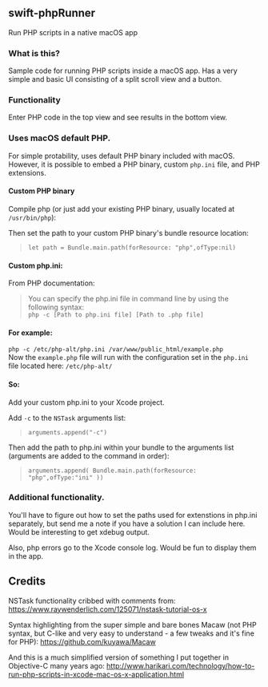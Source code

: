 ## swift-phpRunner
Run PHP scripts in a native macOS app

### What is this?
Sample code for running PHP scripts inside a macOS app. Has a very simple and basic UI consisting of a split scroll view and a button. 

### Functionality
Enter PHP code in the top view and see results in the bottom view. 

### Uses macOS default PHP. 
For simple protability, uses default PHP binary included with macOS. However, it is possible to embed a PHP binary, custom `php.ini` file, and PHP extensions.

#### Custom PHP binary
Compile php (or just add your existing PHP binary, usually located at `/usr/bin/php`):

Then set the path to your custom PHP binary's bundle resource location:
> `let path = Bundle.main.path(forResource: "php",ofType:nil)`

#### Custom php.ini:
From PHP documentation:
> You can specify the php.ini file in command line by using the following syntax:<br/>
> `php -c [Path to php.ini file] [Path to .php file]`

#### For example:
`php -c /etc/php-alt/php.ini /var/www/public_html/example.php`<br/>
Now the `example.php` file will run with the configuration set in the `php.ini` file located here: `/etc/php-alt/`

#### So:
Add your custom php.ini to your Xcode project.

Add `-c` to the `NSTask` arguments list:
> `arguments.append("-c")`

Then add the path to php.ini within your bundle to the arguments list (arguments are added to the command in order):
> `arguments.append( Bundle.main.path(forResource: "php",ofType:"ini" ))`

### Additional functionality.

You'll have to figure out how to set the paths used for extenstions in php.ini separately, but send me a note if you have a solution I can include here. Would be interesting to get xdebug output.

Also, php errors go to the Xcode console log. Would be fun to display them in the app.

## Credits
NSTask functionality cribbed with comments from:
https://www.raywenderlich.com/125071/nstask-tutorial-os-x

Syntax highlighting from the super simple and bare bones Macaw (not PHP syntax, but C-like and very easy to understand - a few tweaks and it's fine for PHP):
https://github.com/kuyawa/Macaw

And this is a much simplified version of something I put together in Objective-C many years ago:
http://www.harikari.com/technology/how-to-run-php-scripts-in-xcode-mac-os-x-application.html
